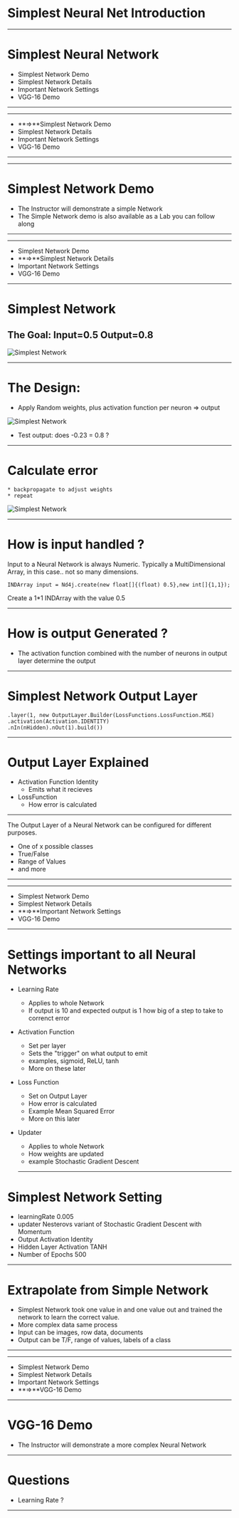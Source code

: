 # Simplest Neural Net Introduction




<div style="page-break-after: always;"></div>

----------------------
# Simplest Neural Network

* Simplest Network Demo
* Simplest Network Details
* Important Network Settings
* VGG-16 Demo



-------------------
<div style="page-break-after: always;"></div>

----------------------

* **&rArr;**Simplest Network Demo
* Simplest Network Details
* Important Network Settings
* VGG-16 Demo


-----------------
<div style="page-break-after: always;"></div>

-------------------

# Simplest Network Demo

* The Instructor will demonstrate a simple Network
* The Simple Network demo is also available as a Lab you can follow along


-------------------
<div style="page-break-after: always;"></div>


----------------------

* Simplest Network Demo
* **&rArr;**Simplest Network Details
* Important Network Settings
* VGG-16 Demo

-----------------
<div style="page-break-after: always;"></div>


# Simplest Network

## The Goal: Input=0.5 Output=0.8

![Simplest Network](../resources/SimplestNetwork1.png)


-------------------
<div style="page-break-after: always;"></div>

# The Design: 
* Apply Random weights, plus activation function per neuron => output

![Simplest Network](../resources/SimplestNetwork2.png)

* Test output: does -0.23 = 0.8 ?

-------------------
<div style="page-break-after: always;"></div>

# Calculate error 
	* backpropagate to adjust weights
	* repeat

![Simplest Network](../resources/SimplestNetwork2withbackprop.png)


-------------------
<div style="page-break-after: always;"></div>


# How is input handled ?

Input to a Neural Network is always Numeric. Typically a MultiDimensional Array, in this case.. not so many dimensions. 

```
INDArray input = Nd4j.create(new float[]{(float) 0.5},new int[]{1,1});
```

Create a 1*1 INDArray with the value 0.5


-------------------
<div style="page-break-after: always;"></div>


# How is output Generated ?

* The activation function combined with the number of neurons in output layer determine the output

-------------------
<div style="page-break-after: always;"></div>

# Simplest Network Output Layer

```
.layer(1, new OutputLayer.Builder(LossFunctions.LossFunction.MSE)
.activation(Activation.IDENTITY)
.nIn(nHidden).nOut(1).build())
```				
-------------------
<div style="page-break-after: always;"></div>

# Output Layer Explained

* Activation Function Identity
  * Emits what it recieves
* LossFunction
  * How error is calculated

-------------------
<div style="page-break-after: always;"></div>


The Output Layer of a Neural Network can be configured for different purposes. 

* One of x possible classes
* True/False 
* Range of Values
* and more

-------------------
<div style="page-break-after: always;"></div>

------------------

* Simplest Network Demo
* Simplest Network Details
*  **&rArr;**Important Network Settings
* VGG-16 Demo

------------------
<div style="page-break-after: always;"></div>



# Settings important to all Neural Networks

* Learning Rate
  * Applies to whole Network
  * If output is 10 and expected output is 1 how big of a step to take to correnct error
* Activation Function
  * Set per layer
  * Sets the "trigger" on what output to emit
  * examples, sigmoid, ReLU, tanh
  * More on these later
* Loss Function
  * Set on Output Layer
  * How error is calculated
  * Example Mean Squared Error
  * More on this later
* Updater
  * Applies to whole Network
  * How weights are updated
  * example Stochastic Gradient Descent
  
  ---------
<div style="page-break-after: always;"></div>

# Simplest Network Setting

* learningRate 0.005
* updater Nesterovs variant of Stochastic Gradient Descent with Momentum
* Output Activation Identity
* Hidden Layer Activation TANH
* Number of Epochs 500

---------
<div style="page-break-after: always;"></div>

# Extrapolate from Simple Network

* Simplest Network took one value in and one value out and trained the network to learn the correct value. 
* More complex data same process
* Input can be images, row data, documents
* Output can be T/F, range of values, labels of a class



---------
<div style="page-break-after: always;"></div>

------------------

* Simplest Network Demo
* Simplest Network Details
* Important Network Settings
* **&rArr;**VGG-16 Demo

------------------
<div style="page-break-after: always;"></div>



# VGG-16 Demo

* The Instructor will demonstrate a more complex Neural Network



---------
<div style="page-break-after: always;"></div>

# Questions

* Learning Rate ? 



---------
<div style="page-break-after: always;"></div>

